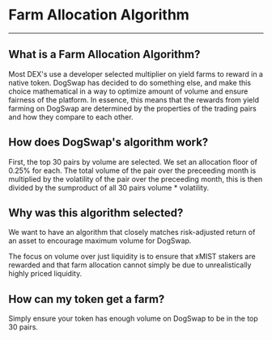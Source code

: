 # Farm Allocation Algorithm

---

## What is a Farm Allocation Algorithm?

Most DEX's use a developer selected multiplier on yield farms to reward in a native token. DogSwap has decided to do something else, and make this choice mathematical in a way to optimize amount of volume and ensure fairness of the platform. In essence, this means that the rewards from yield farming on DogSwap are determined by the properties of the trading pairs and how they compare to each other.

## How does DogSwap's algorithm work?

First, the top 30 pairs by volume are selected. We set an allocation floor of 0.25% for each. The total volume of the pair over the preceeding month is multiplied by the volatility of the pair over the preceeding month, this is then divided by the sumproduct of all 30 pairs volume * volatility.

## Why was this algorithm selected?

We want to have an algorithm that closely matches risk-adjusted return of an asset to encourage maximum volume for DogSwap.

The focus on volume over just liquidity is to ensure that xMIST stakers are rewarded and that farm allocation cannot simply be due to unrealistically highly priced liquidity.

## How can my token get a farm?

Simply ensure your token has enough volume on DogSwap to be in the top 30 pairs.
